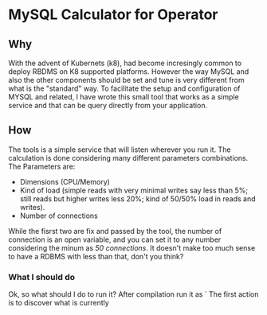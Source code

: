 # MySQL Calculator for Operator
## Why 
With the advent of Kubernets (k8), had become incresingly common to deploy RBDMS on K8 supported platforms. 
However the way MySQL and also the other components should be set and tune is very different from what is the "standard" way. 
To facilitate the setup and configuration of MYSQL and related, I have wrote this small tool that works as a simple service and that can be query directly 
from your application.

## How 
The tools is a simple service that will listen wherever you run it. 
The calculation is done considering many different parameters combinations. 
The Parameters are:
- Dimensions (CPU/Memory)
- Kind of load (simple reads with very minimal writes say less than 5%; still reads but higher writes less 20%; kind of 50/50% load in reads and writes).
- Number of connections

While the fisrst two are fix and passed by the tool, the number of connection is an open variable, and you can set it to any number considering the minum as _50 connections_. 
It doesn't make too much sense to have a RDBMS with less than that, don't you think? 


### What I should do 
Ok, so what should I do to run it?
After compilation run it as `
The first action is to discover what is currently 
